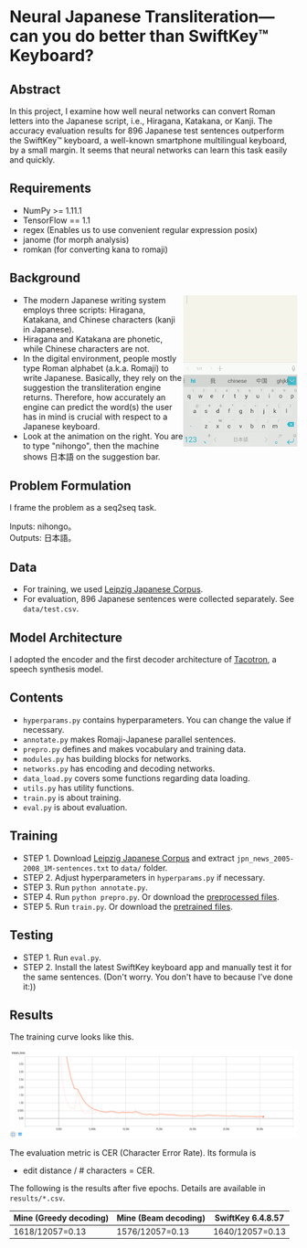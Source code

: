 # Neural Japanese Transliteration—can you do better than SwiftKey™ Keyboard?

## Abstract
In this project, I examine how well neural networks can convert Roman letters into the Japanese script, i.e., Hiragana, Katakana, or Kanji. The accuracy evaluation results for 896 Japanese test sentences outperform the SwiftKey™ keyboard, a well-known smartphone multilingual keyboard, by a small margin. It seems that neural networks can learn this task easily and quickly.

## Requirements
  * NumPy >= 1.11.1
  * TensorFlow == 1.1
  * regex (Enables us to use convenient regular expression posix)
  * janome (for morph analysis)
  * romkan (for converting kana to romaji)

## Background

<img src="images/swiftkey_ja.gif" width="200" align="right">
 
* The modern Japanese writing system employs three scripts: Hiragana, Katakana, and Chinese characters (kanji in Japanese).
* Hiragana and Katakana are phonetic, while Chinese characters are not.
* In the digital environment, people mostly type Roman alphabet (a.k.a. Romaji) to write Japanese. Basically, they rely on the suggestion the transliteration engine returns. Therefore, how accurately an engine can predict the word(s) the user has in mind is crucial with respect to a Japanese keyboard. 
* Look at the animation on the right. You are to type "nihongo", then the machine shows 日本語 on the suggestion bar.


## Problem Formulation
I frame the problem as a seq2seq task.

Inputs: nihongo。<br>
Outputs: 日本語。
 
## Data
* For training, we used [Leipzig Japanese Corpus](http://corpora2.informatik.uni-leipzig.de/download.html). 
* For evaluation, 896 Japanese sentences were collected separately. See `data/test.csv`.

## Model Architecture

I adopted the encoder and the first decoder architecture of [Tacotron](https://arxiv.org/abs/1703.10135), a speech synthesis model. 

## Contents
* `hyperparams.py` contains hyperparameters. You can change the value if necessary.
* `annotate.py` makes Romaji-Japanese parallel sentences.
* `prepro.py` defines and makes vocabulary and training data.
* `modules.py` has building blocks for networks.
* `networks.py` has encoding and decoding networks.
* `data_load.py` covers some functions regarding data loading.
* `utils.py` has utility functions.
* `train.py` is about training. 
* `eval.py` is about evaluation.

## Training

* STEP 1. Download [Leipzig Japanese Corpus](http://corpora2.informatik.uni-leipzig.de/downloads/jpn_news_2005-2008_1M-text.tar.gz) and extract `jpn_news_2005-2008_1M-sentences.txt` to `data/` folder.
* STEP 2. Adjust hyperparameters in `hyperparams.py` if necessary.
* STEP 3. Run `python annotate.py`.
* STEP 4. Run `python prepro.py`. Or download the [preprocessed files](https://u42868014.dl.dropboxusercontent.com/u/42868014/japanese_transliteration/preprocessed.zip).
* STEP 5. Run `train.py`. Or download the [pretrained files](https://u42868014.dl.dropboxusercontent.com/u/42868014/japanese_transliteration/logdir.zip).


## Testing
* STEP 1. Run `eval.py`.
* STEP 2. Install the latest SwiftKey keyboard app and manually test it for the same sentences. (Don't worry. You don't have to because I've done it:))

## Results

The training curve looks like this.

<img src="images/training_curve.png">

The evaluation metric is CER (Character Error Rate). Its formula is 

* edit distance / # characters = CER.

The following is the results after five epochs. Details are available in `results/*.csv`. 

| Mine (Greedy decoding) | Mine (Beam decoding) | SwiftKey 6.4.8.57 |
|--- |--- |--- | 
|1618/12057=0.13 | 1576/12057=0.13 | 1640/12057=0.13|

